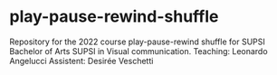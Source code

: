 # play-pause-rewind-shuffle
Repository for the 2022 course play-pause-rewind shuffle for SUPSI Bachelor of Arts SUPSI in Visual communication.
Teaching: Leonardo Angelucci
Assistent: Desirée Veschetti
